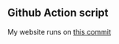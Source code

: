 ## Github Action script
My website runs on [ this commit ](https://github.com/thenerdsuperuser/thenerdsuperuser/commit/f73ab6aa039c736730322fe5433bb1b9f7df091f)
